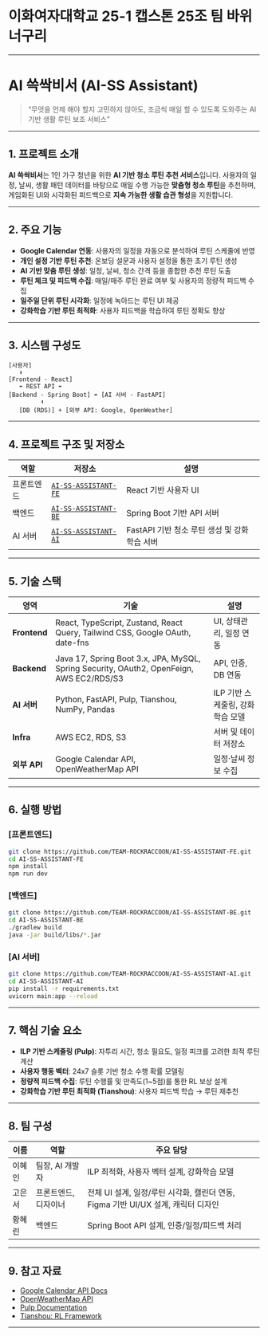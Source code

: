 # 이화여자대학교 25-1 캡스톤 25조 팀 바위너구리


---

# AI 쓱싹비서 (AI-SS Assistant)

> “무엇을 언제 해야 할지 고민하지 않아도, 조금씩 매일 할 수 있도록 도와주는 AI 기반 생활 루틴 보조 서비스”

---

## 1. 프로젝트 소개

**AI 쓱싹비서**는 1인 가구 청년을 위한 **AI 기반 청소 루틴 추천 서비스**입니다.
사용자의 일정, 날씨, 생활 패턴 데이터를 바탕으로 매일 수행 가능한 **맞춤형 청소 루틴**을 추천하며,
게임화된 UI와 시각화된 피드백으로 **지속 가능한 생활 습관 형성**을 지원합니다.

---

## 2. 주요 기능

* **Google Calendar 연동**: 사용자의 일정을 자동으로 분석하여 루틴 스케줄에 반영
* **개인 설정 기반 루틴 추천**: 온보딩 설문과 사용자 설정을 통한 초기 루틴 생성
* **AI 기반 맞춤 루틴 생성**: 일정, 날씨, 청소 간격 등을 종합한 추천 루틴 도출
* **루틴 체크 및 피드백 수집**: 매일/매주 루틴 완료 여부 및 사용자의 정량적 피드백 수집
* **일주일 단위 루틴 시각화**: 일정에 녹아드는 루틴 UI 제공
* **강화학습 기반 루틴 최적화**: 사용자 피드백을 학습하여 루틴 정확도 향상

---

## 3. 시스템 구성도

```
[사용자]
   ⬇
[Frontend - React]
   ⬌ REST API ⬌
[Backend - Spring Boot] ⬌ [AI 서버 - FastAPI]
         ⬇
   [DB (RDS)] + [외부 API: Google, OpenWeather]
```

---

## 4. 프로젝트 구조 및 저장소

| 역할    | 저장소                                                                            | 설명                            |
| ----- | ------------------------------------------------------------------------------ | ----------------------------- |
| 프론트엔드 | [`AI-SS-ASSISTANT-FE`](https://github.com/TEAM-ROCKRACCOON/AI-SS-ASSISTANT-FE) | React 기반 사용자 UI               |
| 백엔드   | [`AI-SS-ASSISTANT-BE`](https://github.com/TEAM-ROCKRACCOON/AI-SS-ASSISTANT-BE) | Spring Boot 기반 API 서버         |
| AI 서버 | [`AI-SS-ASSISTANT-AI`](https://github.com/TEAM-ROCKRACCOON/AI-SS-ASSISTANT-AI) | FastAPI 기반 청소 루틴 생성 및 강화학습 서버 |

---

## 5. 기술 스택

| 영역           | 기술                                                                                       | 설명                   |
| ------------ | ---------------------------------------------------------------------------------------- | -------------------- |
| **Frontend** | React, TypeScript, Zustand, React Query, Tailwind CSS, Google OAuth, date-fns            | UI, 상태관리, 일정 연동      |
| **Backend**  | Java 17, Spring Boot 3.x, JPA, MySQL, Spring Security, OAuth2, OpenFeign, AWS EC2/RDS/S3 | API, 인증, DB 연동       |
| **AI 서버**    | Python, FastAPI, Pulp, Tianshou, NumPy, Pandas                                           | ILP 기반 스케줄링, 강화학습 모델 |
| **Infra**    | AWS EC2, RDS, S3                                                                         | 서버 및 데이터 저장소         |
| **외부 API**   | Google Calendar API, OpenWeatherMap API                                                  | 일정·날씨 정보 수집          |

---

## 6. 실행 방법

### \[프론트엔드]

```bash
git clone https://github.com/TEAM-ROCKRACCOON/AI-SS-ASSISTANT-FE.git
cd AI-SS-ASSISTANT-FE
npm install
npm run dev
```

### \[백엔드]

```bash
git clone https://github.com/TEAM-ROCKRACCOON/AI-SS-ASSISTANT-BE.git
cd AI-SS-ASSISTANT-BE
./gradlew build
java -jar build/libs/*.jar
```

### \[AI 서버]

```bash
git clone https://github.com/TEAM-ROCKRACCOON/AI-SS-ASSISTANT-AI.git
cd AI-SS-ASSISTANT-AI
pip install -r requirements.txt
uvicorn main:app --reload
```

---

## 7. 핵심 기술 요소

* **ILP 기반 스케줄링 (Pulp)**: 자투리 시간, 청소 필요도, 일정 피크를 고려한 최적 루틴 계산
* **사용자 행동 벡터**: 24x7 슬롯 기반 청소 수행 확률 모델링
* **정량적 피드백 수집**: 루틴 수행률 및 만족도(1\~5점)를 통한 RL 보상 설계
* **강화학습 기반 루틴 최적화 (Tianshou)**: 사용자 피드백 학습 → 루틴 재추천

---

## 8. 팀 구성

| 이름   | 역할      | 주요 담당                            |
| ---- | ------- | -------------------------------- |
| 이혜인 | 팀장, AI 개발자  | ILP 최적화, 사용자 벡터 설계, 강화학습 모델      |
| 고은서 | 프론트엔드, 디자이너   | 전체 UI 설계, 일정/루틴 시각화, 캘린더 연동, Figma 기반 UI/UX 설계, 캐릭터 디자인      |
| 황혜린 | 백엔드 | Spring Boot API 설계, 인증/일정/피드백 처리 |

---

## 9. 참고 자료

* [Google Calendar API Docs](https://developers.google.com/calendar)
* [OpenWeatherMap API](https://openweathermap.org/api)
* [Pulp Documentation](https://coin-or.github.io/pulp/)
* [Tianshou: RL Framework](https://tianshou.readthedocs.io/)

---

